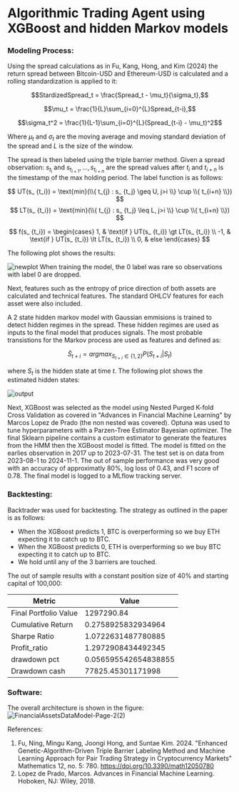 # Algorithmic Trading Agent using XGBoost and hidden Markov models
### Modeling Process:
Using the spread calculations as in Fu, Kang, Hong, and Kim (2024)
the return spread between Bitcoin-USD and Ethereum-USD is calculated and a rolling standardization is applied to it:

$$StardizedSpread_t = \frac{Spread_t - \mu_t}{\sigma_t},$$

$$\mu_t = \frac{1}{L}\sum_{i=0}^{L}Spread_{t-i},$$

$$\sigma_t^2 = \frac{1}{L-1}\sum_{i=0}^{L}(Spread_{t-i} - \mu_t)^2$$

Where $\mu_t$ and $\sigma_t$ are the moving average and moving standard deviation of the spread and $L$ is the size of the window.

The spread is then labeled using the triple barrier method. 
Given a spread observation: $s_ {t_i}$ and $s_ {t_ {i+1}},..., s_ {t_{i+n}}$ 
are the spread values after ${t_i}$ and $t_ {i+n}$ is the timestamp of the max holding period. The label function is as follows:

$$ UT(s_ {t_i})  = \text{min}(\\{ t_{j} :  s_ {t_j} \geq U, j>i \\} \cup \\{ t_{i+n} \\}) $$
$$ LT(s_ {t_i})  = \text{min}(\\{ t_{j} :  s_ {t_j} \leq L, j>i \\} \cup \\{ t_{i+n} \\}) $$

$$
f(s_ {t_i}) =
\begin{cases} 
1, & \text{if } UT(s_ {t_i}) \gt LT(s_ {t_i}) \\
-1, & \text{if } UT(s_ {t_i}) \lt LT(s_ {t_i}) \\
0, & else
\end{cases}
$$

The following plot shows the results:

![newplot](https://github.com/user-attachments/assets/5a7d82b9-d225-43bb-8007-0d84cdb5ecb4)
When training the model, the 0 label was rare so observations with label 0 are dropped.

Next, features such as the entropy of price direction of both assets are calculated and technical features.
The standard OHLCV features for each asset were also included.

A 2 state hidden markov model with Gaussian emmisions is trained to detect hidden regimes in the spread.
These hidden regimes are used as inputs to the final model that produces signals. The most probable transistions for the Markov process are used as features and defined as:

$$\tilde{S}_ {t+i}=argmax_{S_{t+i}\in\{1,2\}}P(S_{t+i} | S_{t})$$ 

where $S_t$ is the hidden state at time $t$. The following plot shows the estimated hidden states:

![output](https://github.com/user-attachments/assets/5cc1f747-1a7e-4e53-bb61-afa8f322ab3c)

Next, XGBoost was selected as the model using Nested Purged K-fold Cross Validation as covered in "Advances in Financial Machine Learning" by Marcos Lopez de Prado (the non nested was covered). Optuna was used to tune hyperparameters with a Parzen-Tree Estimator Bayesian optimizer.
The final Sklearn pipeline contains a custom estimator to generate the features from the HMM then the XGBoost model is fitted. The model is fitted on the earlies observation in 2017 up to 2023-07-31. The test set is on data from 2023-08-1 to 2024-11-1. The out of sample performance was very good with an accuracy of approximatly 80%, log loss of 0.43, and F1 score of 0.78.
The final model is logged to a MLflow tracking server.

### Backtesting:
Backtrader was used for backtesting. The strategy as outlined in the paper is as follows:
- When the XGBoost predicts 1, BTC is overperforming so we buy ETH expecting it to catch up to BTC.
- When the XGBoost predicts 0, ETH is overperforming so we buy BTC expecting it to catch up to BTC.
- We hold until any of the 3 barriers are touched.
  
The out of sample results with a constant position size of 40% and starting capital of 100,000:

| Metric              | Value             |
|---------------------|-------------------|
|Final Portfolio Value| 1297290.84        |
|Cumulative Return    | 0.2758925832934964|
|Sharpe Ratio | 1.0722631487780885|
|Profit_ratio| 1.2972908434492345|
|drawdown pct| 0.056595542654838855|
|Drawdown cash| 77825.45301171998|

### Software:
The overall architecture is shown in the figure:
![FinancialAssetsDataModel-Page-2(2)](https://github.com/user-attachments/assets/1bc5885e-2408-49d4-8403-c07b02516c30)


References:

1. Fu, Ning, Mingu Kang, Joongi Hong, and Suntae Kim. 2024. "Enhanced Genetic-Algorithm-Driven Triple Barrier Labeling Method and Machine Learning Approach for Pair Trading Strategy in Cryptocurrency Markets" Mathematics 12, no. 5: 780. https://doi.org/10.3390/math12050780
2. Lopez de Prado, Marcos. Advances in Financial Machine Learning. Hoboken, NJ: Wiley, 2018.

